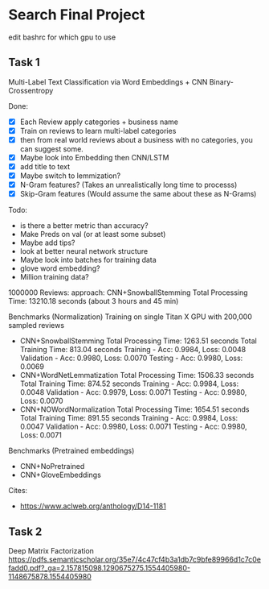 # Search Final Project

edit bashrc for which gpu to use

## Task 1
Multi-Label Text Classification via Word Embeddings + CNN Binary-Crossentropy

Done:
- [X] Each Review apply categories + business name
- [X] Train on reviews to learn multi-label categories
- [X] then from real world reviews about a business with no categories, you can suggest some. 
- [X] Maybe look into Embedding then CNN/LSTM
- [X] add title to text
- [X] Maybe switch to lemmization?
- [X] N-Gram features? (Takes an unrealistically long time to processs)
- [X] Skip-Gram features (Would assume the same about these as N-Grams)

Todo:
- is there a better metric than accuracy?
- Make Preds on val (or at least some subset)
- Maybe add tips?
- look at better neural network structure
- Maybe look into batches for training data
- glove word embedding?
- Million training data?

1000000 Reviews:
approach: CNN+SnowballStemming
Total Processing Time: 13210.18 seconds (about 3 hours and 45 min)

Benchmarks (Normalization)
Training on single Titan X GPU with 200,000 sampled reviews
- CNN+SnowballStemming
Total Processing Time: 1263.51 seconds
Total Training Time: 813.04 seconds
Training - Acc: 0.9984, Loss: 0.0048
Validation - Acc: 0.9980, Loss: 0.0070
Testing - Acc: 0.9980, Loss: 0.0069
- CNN+WordNetLemmatization
Total Processing Time: 1506.33 seconds
Total Training Time: 874.52 seconds
Training - Acc: 0.9984, Loss: 0.0048
Validation - Acc: 0.9979, Loss: 0.0071
Testing - Acc: 0.9980, Loss: 0.0070
- CNN+NOWordNormalization
Total Processing Time: 1654.51 seconds
Total Training Time: 891.55 seconds
Training - Acc: 0.9984, Loss: 0.0047
Validation - Acc: 0.9980, Loss: 0.0071
Testing - Acc: 0.9980, Loss: 0.0071

Benchmarks (Pretrained embeddings)
- CNN+NoPretrained
- CNN+GloveEmbeddings

Cites:
- https://www.aclweb.org/anthology/D14-1181

## Task 2
Deep Matrix Factorization
https://pdfs.semanticscholar.org/35e7/4c47cf4b3a1db7c9bfe89966d1c7c0efadd0.pdf?_ga=2.157815098.1290675275.1554405980-1148675878.1554405980

